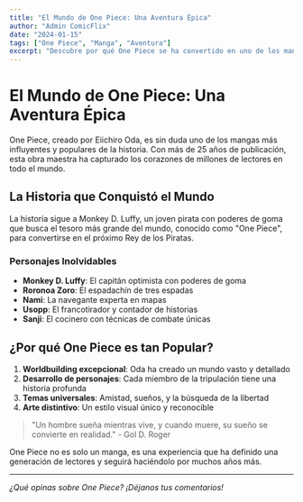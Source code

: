 ```yaml
---
title: "El Mundo de One Piece: Una Aventura Épica"
author: "Admin ComicFlix"
date: "2024-01-15"
tags: ["One Piece", "Manga", "Aventura"]
excerpt: "Descubre por qué One Piece se ha convertido en uno de los mangas más populares de todos los tiempos."
---
```


# El Mundo de One Piece: Una Aventura Épica

One Piece, creado por Eiichiro Oda, es sin duda uno de los mangas más influyentes y populares de la historia. Con más de 25 años de publicación, esta obra maestra ha capturado los corazones de millones de lectores en todo el mundo.

## La Historia que Conquistó el Mundo

La historia sigue a Monkey D. Luffy, un joven pirata con poderes de goma que busca el tesoro más grande del mundo, conocido como "One Piece", para convertirse en el próximo Rey de los Piratas.

### Personajes Inolvidables

- **Monkey D. Luffy**: El capitán optimista con poderes de goma
- **Roronoa Zoro**: El espadachín de tres espadas
- **Nami**: La navegante experta en mapas
- **Usopp**: El francotirador y contador de historias
- **Sanji**: El cocinero con técnicas de combate únicas

## ¿Por qué One Piece es tan Popular?

1. **Worldbuilding excepcional**: Oda ha creado un mundo vasto y detallado
2. **Desarrollo de personajes**: Cada miembro de la tripulación tiene una historia profunda
3. **Temas universales**: Amistad, sueños, y la búsqueda de la libertad
4. **Arte distintivo**: Un estilo visual único y reconocible

> "Un hombre sueña mientras vive, y cuando muere, su sueño se convierte en realidad." - Gol D. Roger

One Piece no es solo un manga, es una experiencia que ha definido una generación de lectores y seguirá haciéndolo por muchos años más.

---

*¿Qué opinas sobre One Piece? ¡Déjanos tus comentarios!*